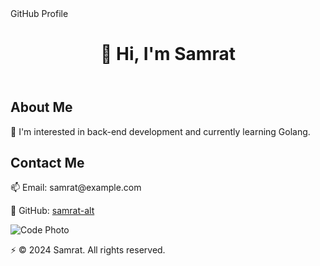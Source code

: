 <!DOCTYPE html>
<html lang="en">
<head>
    <meta charset="UTF-8">
    <meta name="viewport" content="width=device-width, initial-scale=1.0">
        GitHub Profile
    <link rel="stylesheet" href="styles.css">
</head>
<body>
    <header>
        <h1>👋 Hi, I'm Samrat</h1>
    </header>
    <section class="profile-info">
        <div class="profile-section">
            <h2>About Me</h2>
            <p>👀 I'm interested in back-end development and currently learning Golang.</p>
        </div>
        <div class="profile-section">
            <h2>Contact Me</h2>
            <p>📫 Email: samrat@example.com</p>
            <p>💼 GitHub: <a href="https://github.com/samrat-alt">samrat-alt</a></p>
        </div>
    </section>
    <section class="profile-photo">
        <img src="code_photo.jpg" alt="Code Photo">
    </section>
    <footer>
        <p>⚡ © 2024 Samrat. All rights reserved.</p>
    </footer>
</body>
</html>

